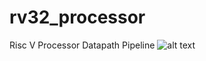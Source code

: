 # rv32_processor
Risc V Processor
Datapath Pipeline
![alt text]([http://url/to/img.png](https://github.com/sprsr/rv32_processor/blob/main/Datapath%20Pipeline.png)https://github.com/sprsr/rv32_processor/blob/main/Datapath%20Pipeline.png)
